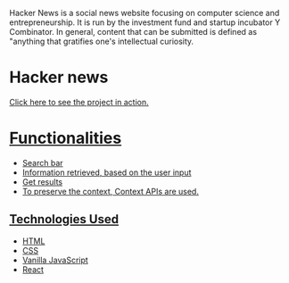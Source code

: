 

Hacker News is a social news website focusing on computer science and entrepreneurship. It is run by the investment fund and startup incubator Y Combinator. In general, content that can be submitted is defined as "anything that gratifies one's intellectual curiosity.

# Hacker news

<a href="https://rc-hacker-news.netlify.app/">Click here to see the project in action.

# Functionalities
- Search bar
- Information retrieved, based on the user input
- Get results
- To preserve the context, Context APIs are used.

## Technologies Used

- HTML
- CSS
- Vanilla JavaScript
- React
